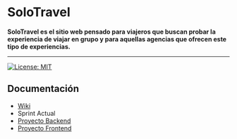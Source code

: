 # SoloTravel

**SoloTravel es el sitio web pensado para viajeros que buscan probar la experiencia de viajar en grupo y para aquellas agencias que ofrecen este tipo de experiencias.**

---

[![License: MIT](https://img.shields.io/badge/License-MIT-yellow.svg)](https://opensource.org/licenses/MIT)

## Documentación
- [Wiki](https://github.com/FranSpinelli/SoloTravel-documentation/wiki)
- Sprint Actual
- [Proyecto Backend](https://github.com/nicoruiz/SoloTravel-WebApp)
- [Proyecto Frontend](https://github.com/FranSpinelli/SoloTravel-backend)
